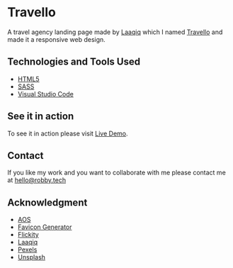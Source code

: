 # Travello

A travel agency landing page made by [Laaqiq](http://dribbble.com/laaqiq) which I named [Travello](https://travello.robby.tech) and made it a responsive web design.

## Technologies and Tools Used

- [HTML5](https://en.wikipedia.org/wiki/HTML5)
- [SASS](https://sass-lang.com/)
- [Visual Studio Code](https://code.visualstudio.com/)

## See it in action

To see it in action please visit [Live Demo](https://travello.robby.tech).

## Contact

If you like my work and you want to collaborate with me please contact me at [hello@robby.tech](mailto:hello@robby.tech?subject=Hello)

## Acknowledgment

- [AOS](https://michalsnik.github.io/aos/)
- [Favicon Generator](https://realfavicongenerator.net/)
- [Flickity](https://flickity.metafizzy.co/)
- [Laaqiq](http://dribbble.com/laaqiq)
- [Pexels](https://www.pexels.com/)
- [Unsplash](https://unsplash.com/)
